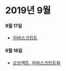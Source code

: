 # 2019년 9월

#### 9월 17일 
- [자바스크립트](./17/20190917_je.md)

#### 9월 18일
- [오브젝트, 자바스크립트화](../object_js/index.md)
